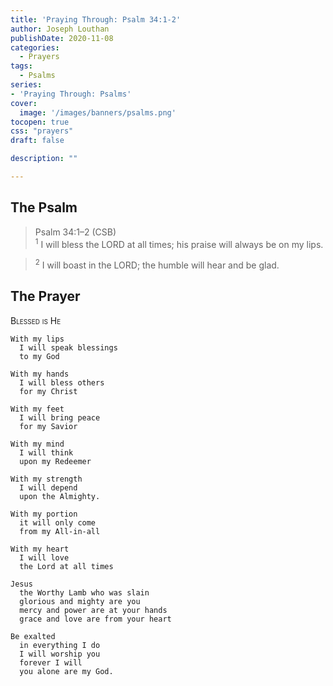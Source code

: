 ```yaml
---
title: 'Praying Through: Psalm 34:1-2'
author: Joseph Louthan
publishDate: 2020-11-08
categories:
  - Prayers
tags:
  - Psalms
series:
- 'Praying Through: Psalms'
cover:
  image: '/images/banners/psalms.png'
tocopen: true
css: "prayers"
draft: false

description: ""

---
```

## The Psalm

>Psalm 34:1–2 (CSB)  
><sup>1</sup> I will bless the LORD at all times; his praise will always be on my lips. 

><sup>2</sup> I will boast in the LORD; the humble will hear and be glad.

## The Prayer

<div style="font-variant: small-caps;">
Blessed is He
</div>

```text
With my lips
  I will speak blessings
  to my God

With my hands
  I will bless others
  for my Christ

With my feet
  I will bring peace
  for my Savior

With my mind
  I will think
  upon my Redeemer

With my strength
  I will depend
  upon the Almighty.

With my portion
  it will only come
  from my All-in-all

With my heart
  I will love
  the Lord at all times

Jesus
  the Worthy Lamb who was slain
  glorious and mighty are you
  mercy and power are at your hands
  grace and love are from your heart

Be exalted
  in everything I do
  I will worship you
  forever I will
  you alone are my God.
```
